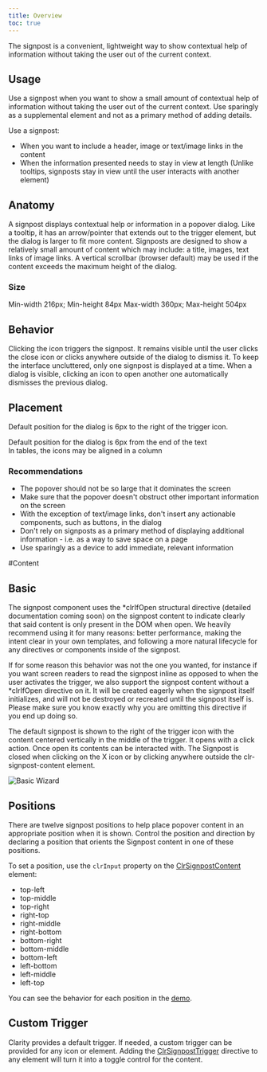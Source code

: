 ```yaml
---
title: Overview
toc: true
---
```


The signpost is a convenient, lightweight way to show contextual help of information without taking the user out of the current context.

## Usage

Use a signpost when you want to show a small amount of contextual help of information without taking the user out of the current context. Use sparingly as a supplemental element and not as a primary method of adding details.

<ClrImage title="basic and pie chart" src="/images/components/signpost/basic-and-pie-chart.svg" align="cener" />

Use a signpost:

- When you want to include a header, image or text/image links in the content
- When the information presented needs to stay in view at length (Unlike tooltips, signposts stay in view until the user interacts with another element)

## Anatomy

A signpost displays contextual help or information in a popover dialog. Like a tooltip, it has an arrow/pointer that extends out to the trigger element, but the dialog is larger to fit more content. Signposts are designed to show a relatively small amount of content which may include: a title, images, text links of image links. A vertical scrollbar (browser default) may be used if the content exceeds the maximum height of the dialog.

### Size

Min-width 216px; Min-height 84px
Max-width 360px; Max-height 504px

## Behavior

Clicking the icon triggers the signpost. It remains visible until the user clicks the close icon or clicks anywhere outside of the dialog to dismiss it. To keep the interface uncluttered, only one signpost is displayed at a time. When a dialog is visible, clicking an icon to open another one automatically dismisses the previous dialog.

<ClrImage title="states" src="/images/components/signpost/states.svg" align="cener" />

## Placement

[//]: # 'IMAGE - default position'

Default position for the dialog is 6px to the right of the trigger icon.

<ClrImage title="Trigger icon and dialog positioning" src="/images/components/signpost/positioning.svg" align="cener" />

[//]: # 'IMAGES x2 - icon position'

<div class="clr-row">

<div class="clr-col-12 clr-col-md-6">

<ClrImage title="Default position for the dialog is 6px from the end of the text" src="/images/components/signpost/inline-alignment.svg" align="cener" />
Default position for the dialog is 6px from the end of the text

</div>
<div class="clr-col-12 clr-col-md-6">

<ClrImage title="In tables, the icons may be aligned in a column" src="/images/components/signpost/column-alignment.svg" align="cener" />
In tables, the icons may be aligned in a column

</div>
</div>

### Recommendations

- The popover should not be so large that it dominates the screen
- Make sure that the popover doesn't obstruct other important information on the screen
- With the exception of text/image links, don't insert any actionable components, such as buttons, in the dialog
- Don't rely on signposts as a primary method of displaying additional information - i.e. as a way to save space on a page
- Use sparingly as a device to add immediate, relevant information

#Content

## Basic

The signpost component uses the \*clrIfOpen structural directive (detailed documentation coming soon) on the signpost content to indicate clearly that said content is only present in the DOM when open. We heavily recommend using it for many reasons: better performance, making the intent clear in your own templates, and following a more natural lifecycle for any directives or components inside of the signpost.

If for some reason this behavior was not the one you wanted, for instance if you want screen readers to read the signpost inline as opposed to when the user activates the trigger, we also support the signpost content without a \*clrIfOpen directive on it. It will be created eagerly when the signpost itself initializes, and will not be destroyed or recreated until the signpost itself is. Please make sure you know exactly why you are omitting this directive if you end up doing so.

The default signpost is shown to the right of the trigger icon with the content centered vertically in the middle of the trigger. It opens with a click action. Once open its contents can be interacted with. The Signpost is closed when clicking on the X icon or by clicking anywhere outside the clr-signpost-content element.

![Basic Wizard](/images/components/signpost/basic.png)
<doc-demo src="/demos/signpost/basic-ng.html" demo="/demos/signpost/basic-css.html"/></doc-demo>

## Positions

There are twelve signpost positions to help place popover content in an appropriate position when it is shown. Control the position and direction by declaring a position that orients the Signpost content in one of these positions.

To set a position, use the `clrInput` property on the [ClrSignpostContent](/components/signposts/api.html#clrsignpostcontent) element:

- top-left
- top-middle
- top-right
- right-top
- right-middle
- right-bottom
- bottom-right
- bottom-middle
- bottom-left
- left-bottom
- left-middle
- left-top

You can see the behavior for each position in the [demo](./components/signposts/demo.html).

## Custom Trigger

Clarity provides a default trigger. If needed, a custom trigger can be provided for any icon or element. Adding the [ClrSignpostTrigger](/components/signposts/api.html#clrsignposttrigger) directive to any element will turn it into a toggle control for the content.

<doc-demo src="/demos/signpost/custom-ng.html" demo="/demos/signpost/custom-css.html"/></doc-demo>
